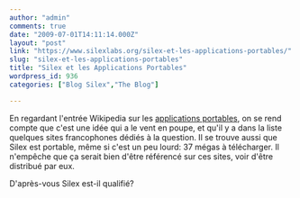 ```yaml
---
author: "admin"
comments: true
date: "2009-07-01T14:11:14.000Z"
layout: "post"
link: "https://www.silexlabs.org/silex-et-les-applications-portables/"
slug: "silex-et-les-applications-portables"
title: "Silex et les Applications Portables"
wordpress_id: 936
categories: ["Blog Silex","The Blog"]

---
```

En regardant l'entrée Wikipedia sur les [applications portables](http://fr.wikipedia.org/wiki/Application_portable), on se rend compte que c'est une idée qui a le vent en poupe, et qu'il y a dans la liste quelques sites francophones dédiés à la question.
Il se trouve aussi que Silex est portable, même si c'est un peu lourd: 37 mégas à télécharger. Il n'empêche que ça serait bien d'être référencé sur ces sites, voir d'être distribué par eux.

D'après-vous Silex est-il qualifié?


